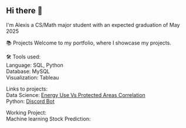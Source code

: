 ## Hi there 👋

I'm Alexis a CS/Math major student with an expected graduation of May 2025

📚 Projects
Welcome to my portfolio, where I showcase my projects.

🛠️ Tools used:<br/>
Language: SQL, Python <br/>
Database: MySQL\
Visualization: Tableau

Links to projects:<br/>
Data Science: [Energy Use Vs Protected Areas Correlation](https://github.com/Yaten-Codes/Energy-Use-Vs-Protected-Areas/blob/main/Energy_Use.ipynb) <br/>
Python: [Discord Bot](https://github.com/Yaten-Codes/Discord-Bot-Project/blob/main/Latest_updated/Book_Bot.py)

Working Project:<br/>
Machine learning Stock Prediction:




<!--  
Here are some ideas to get you started:
- 🔭 I’m currently working on ...
- 🌱 I’m currently learning ...
- 👯 I’m looking to collaborate on ...
- 🤔 I’m looking for help with ...
- 💬 Ask me about ...
- 📫 How to reach me: ...
- 😄 Pronouns: ...
- ⚡ Fun fact: ...
-->
